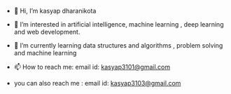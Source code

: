 - 👋 Hi, I’m kasyap dharanikota
- 👀 I’m interested in artificial intelligence, machine learning , deep learning and web development.  
- 🌱 I’m currently learning data structures and algorithms , problem solving and machine learning 


- 📫 How to reach me: email id: kasyap3101@gmail.com
- you can also reach me : email id: kasyap3103@gmail.com


<!---
kasyap1234/kasyap1234 is a ✨ special ✨ repository because its `README.md` (this file) appears on your GitHub profile.
You can click the Preview link to take a look at your changes.
--->
